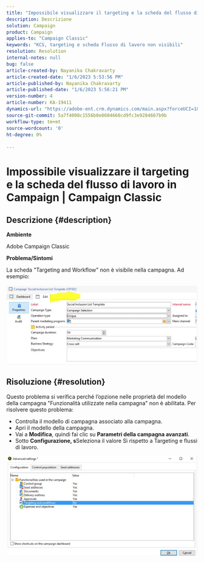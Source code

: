 ```yaml
---
title: "Impossibile visualizzare il targeting e la scheda del flusso di lavoro in Campaign | Campaign Classic"
description: Descrizione
solution: Campaign
product: Campaign
applies-to: "Campaign Classic"
keywords: "KCS, targeting e scheda Flusso di lavoro non visibili"
resolution: Resolution
internal-notes: null
bug: false
article-created-by: Nayanika Chakravarty
article-created-date: "1/6/2023 5:53:56 PM"
article-published-by: Nayanika Chakravarty
article-published-date: "1/6/2023 5:56:21 PM"
version-number: 4
article-number: KA-19411
dynamics-url: "https://adobe-ent.crm.dynamics.com/main.aspx?forceUCI=1&pagetype=entityrecord&etn=knowledgearticle&id=d629bf14-eb8d-ed11-81ac-6045bd006ce9"
source-git-commit: 5a7f4008c1556b0e8604660cd9fc3e9284667b9b
workflow-type: tm+mt
source-wordcount: '0'
ht-degree: 0%

---
```


# Impossibile visualizzare il targeting e la scheda del flusso di lavoro in Campaign | Campaign Classic

## Descrizione {#description}


<b>Ambiente</b>

Adobe Campaign Classic

<b>Problema/Sintomi</b>

La scheda &quot;Targeting and Workflow&quot; non è visibile nella campagna. Ad esempio:
<br><br>![](assets/___d729bf14-eb8d-ed11-81ac-6045bd006ce9___.png)<br>

## Risoluzione {#resolution}


Questo problema si verifica perché l’opzione nelle proprietà del modello della campagna &quot;Funzionalità utilizzate nella campagna&quot; non è abilitata. Per risolvere questo problema:

- Controlla il modello di campagna associato alla campagna.
- Apri il modello della campagna.
- Vai a <b>Modifica</b>, quindi fai clic su <b>Parametri della campagna avanzati</b>.
- Sotto <b>Configurazione, s</b>Seleziona il valore Sì rispetto a Targeting e flussi di lavoro.


![](assets/f184a935-4ace-ec11-a7b5-00224809c196.png)
